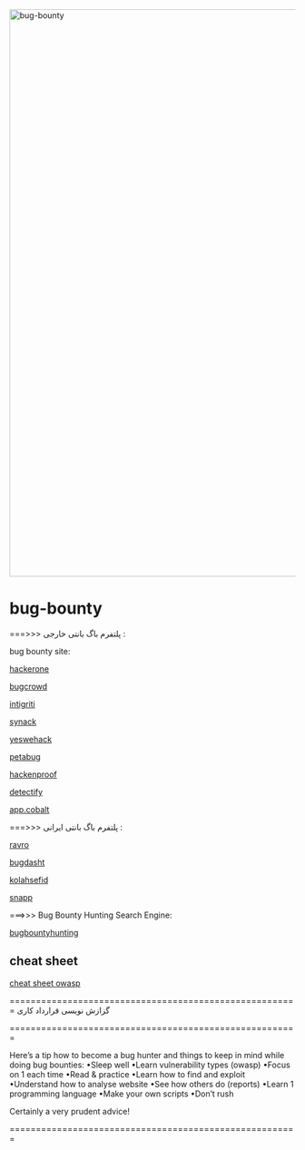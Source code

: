 <img align="center" alt="bug-bounty" width = "1000"  src="https://www.pushwoosh.com/wp-content/uploads/2016/05/bigbounty_gif_blog@2x.gif" >





# bug-bounty
===>>> پلتفرم باگ بانتی خارجی :

bug bounty site:

[ hackerone ](hackerone.com)

[ bugcrowd ](bugcrowd.com)

[ intigriti ](intigriti.com)

[ synack ](synack.com)

[ yeswehack ](yeswehack.com)

[ petabug ](petabug.com)

[ hackenproof ](hackenproof.com)

[ detectify ](detectify.com)

[ app.cobalt ](app.cobalt.io)

===>>> پلتفرم باگ بانتی ایرانی :

[ ravro ](ravro.ir)

[ bugdasht ](bugdasht.ir)

[ kolahsefid ](kolahsefid.com)

[ snapp ](snapp.ir/bugbounty/)





===>>> Bug Bounty Hunting Search Engine:

[ bugbountyhunting ](https://www.bugbountyhunting.com/)

## cheat sheet

[ cheat sheet owasp ](https://cheatsheetseries.owasp.org/cheatsheets/Vulnerability_Disclosure_Cheat_Sheet.html#bug-bounty-programs)

=======================================================
گزازش نویسی
قرارداد کاری

=======================================================

Here’s a tip how to become a bug hunter and things to keep in mind while doing bug bounties:
•Sleep well
•Learn vulnerability types (owasp)
•Focus on 1 each time
•Read & practice
•Learn how to find and exploit
•Understand how to analyse website
•See how others do (reports)
•Learn 1 programming language
•Make your own scripts
•Don’t rush

Certainly a very prudent advice!

=======================================================
